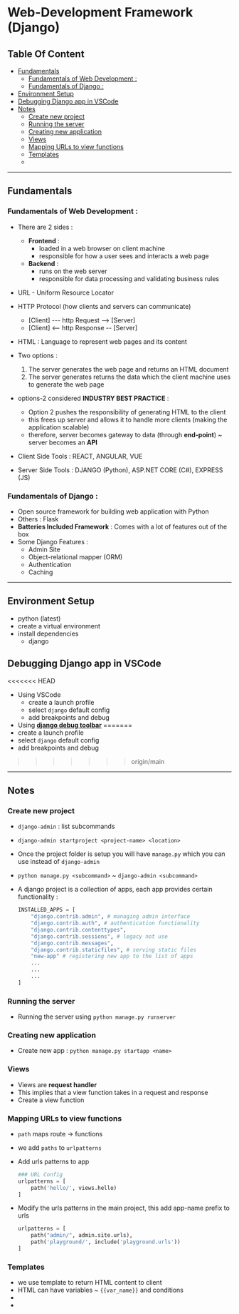 # Web-Development Framework (Django)

## Table Of Content <!-- omit from toc -->
- [Fundamentals](#fundamentals)
  - [Fundamentals of Web Development :](#fundamentals-of-web-development-)
  - [Fundamentals of Django :](#fundamentals-of-django-)
- [Environment Setup](#environment-setup)
- [Debugging Django app in VSCode](#debugging-django-app-in-vscode)
- [Notes](#notes)
  - [Create new project](#create-new-project)
  - [Running the server](#running-the-server)
  - [Creating new application](#creating-new-application)
  - [Views](#views)
  - [Mapping URLs to view functions](#mapping-urls-to-view-functions)
  - [Templates](#templates)
  - [](#)

<hr>

## Fundamentals

### Fundamentals of Web Development :

- There are 2 sides :
  - **Frontend** : 
    - loaded in a web browser on client machine 
    - responsible for how a user sees and interacts a web page 
  - **Backend** : 
    - runs on the web server  
    - responsible for data processing and validating business rules 

- URL - Uniform Resource Locator  
- HTTP Protocol (how clients and servers can communicate)
  - [Client] --- http Request --> [Server] 
  - [Client] <-- http Response -- [Server]
- HTML : Language to represent web pages and its content

- Two options :
  1. The server generates the web page and returns an HTML document 
  2. The server generates returns the data which the client machine uses to generate the web page 

- options-2 considered **INDUSTRY BEST PRACTICE** : 
  - Option 2 pushes the responsibility of generating HTML to the client 
  - this frees up server and allows it to handle more clients (making the application scalable)
  - therefore, server becomes gateway to data (through **end-point**) ~ server becomes an **API**

- Client Side Tools : REACT, ANGULAR, VUE
- Server Side Tools : DJANGO (Python), ASP.NET CORE (C#), EXPRESS (JS)

### Fundamentals of Django :

- Open source framework for building web application with Python
- Others : Flask 
- **Batteries Included Framework** : Comes with a lot of features out of the box
- Some Django Features :
  - Admin Site 
  - Object-relational mapper (ORM)
  - Authentication
  - Caching

<hr>

## Environment Setup
- python (latest)
- create a virtual environment
- install dependencies 
  - django 

## Debugging Django app in VSCode 
<<<<<<< HEAD
- Using VSCode 
  - create a launch profile 
  - select `django` default config
  - add breakpoints and debug
- Using **[django debug toolbar]((https://django-debug-toolbar.readthedocs.io/en/latest/))**
=======
- create a launch profile 
- select `django` default config
- add breakpoints and debug
>>>>>>> origin/main

<hr>

## Notes

### Create new project 
- `django-admin` : list subcommands 
- `django-admin startproject <project-name> <location>` 
- Once the project folder is setup you will have `manage.py` which you can use instead of `django-admin`
- `python manage.py <subcommand>` ~ `django-admin <subcommand>`
- A django project is a collection of apps, each app provides certain functionality :
    
    ```python 
    INSTALLED_APPS = [
        "django.contrib.admin", # managing admin interface
        "django.contrib.auth", # authentication functionality 
        "django.contrib.contenttypes",
        "django.contrib.sessions", # legacy not use
        "django.contrib.messages",
        "django.contrib.staticfiles", # serving static files 
        "new-app" # registering new app to the list of apps 
        ...
        ...
        ...
    ]
    ```
### Running the server 
- Running the server using `python manage.py runserver`

### Creating new application
- Create new app : `python manage.py startapp <name>`

### Views 
- Views are **request handler** 
- This implies that a view function takes in a request and response
- Create a view function

### Mapping URLs to view functions
- `path` maps route -> functions 
- we add `paths` to `urlpatterns`
- Add urls patterns to app  

    ```python
    ### URL Config
    urlpatterns = [
        path('hello/', views.hello)
    ]
    ```

- Modify the urls patterns in the main project, this add app-name prefix to urls

    ```python 
    urlpatterns = [
        path("admin/", admin.site.urls),
        path('playground/', include('playground.urls'))
    ]
    ```

### Templates 
- we use template to return HTML content to client
- HTML can have variables ~ `{{var_name}}` and conditions 
- 
- 

###